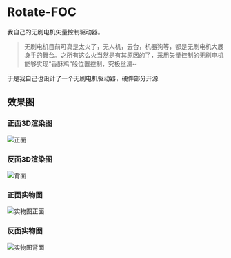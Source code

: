 # Rotate-FOC
我自己的无刷电机矢量控制驱动器。
> 无刷电机目前可真是太火了，无人机，云台，机器狗等，都是无刷电机大展身手的舞台。之所有这么火当然是有其原因的了，采用矢量控制的无刷电机能够实现“香酥鸡”般位置控制，究极丝滑~

于是我自己也设计了一个无刷电机驱动器，硬件部分开源
## 效果图
### 正面3D渲染图
![正面](https://user-images.githubusercontent.com/48275625/146664863-9407af6c-13a1-4e91-a6ed-06289a2ae1a6.jpg)

### 反面3D渲染图
![背面](https://user-images.githubusercontent.com/48275625/146664864-52cff0ef-724f-41a6-b420-6c320d48bc0c.jpg)

### 正面实物图
![实物图正面](https://user-images.githubusercontent.com/48275625/146664868-51b7dfca-8ccf-4872-a3e2-bc0ee9d0a9a5.jpg)

### 反面实物图
![实物图背面](https://user-images.githubusercontent.com/48275625/146664873-f1b884ef-6fdb-42d6-bbf7-85de32841de4.jpg)


